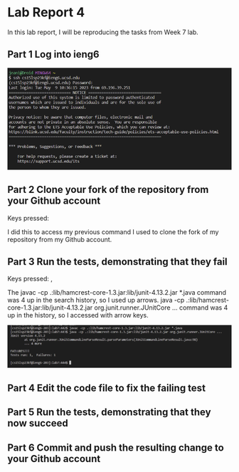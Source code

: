 # **Lab Report 4**
In this lab report, I will be reproducing the tasks from Week 7 lab.

## **Part 1** Log into ieng6
![Image](loging.png)

## **Part 2** Clone your fork of the repository from your Github account
Keys pressed: <up><up><up><up><up><up><enter>
  
I did this to access my previous command I used to clone the fork of my repository from my Github account.
## **Part 3** Run the tests, demonstrating that they fail
Keys pressed: <up><up><up><up><enter>, <up><up><up><up><enter> 
  
The javac -cp .:lib/hamcrest-core-1.3.jar:lib/junit-4.13.2.jar *.java command was 4 up in the search history, so I used up arrows. java -cp .:lib/hamcrest-core-1.3.jar:lib/junit-4.13.2.jar org.junit.runner.JUnitCore ... command was 4 up in the history, so I accessed with arrow keys.
  
![Image](testing.png)
## **Part 4** Edit the code file to fix the failing test

## **Part 5** Run the tests, demonstrating that they now succeed

## **Part 6** Commit and push the resulting change to your Github account


